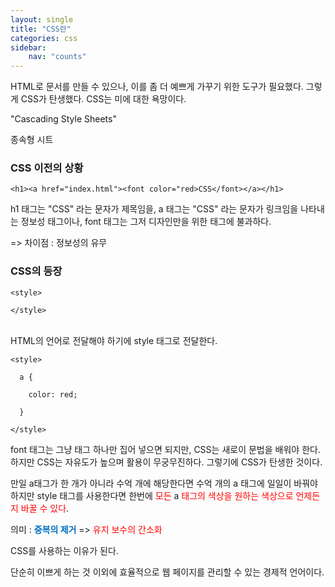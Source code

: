 ```yaml
---
layout: single
title: "CSS란"
categories: css
sidebar:
    nav: "counts"
---
```


HTML로 문서를 만들 수 있으나, 이를 좀 더 예쁘게 가꾸기 위한 도구가 필요했다.
그렇게 CSS가 탄생했다. CSS는 미에 대한 욕망이다.

"Cascading Style Sheets"

종속형 시트

### CSS 이전의 상황

```
<h1><a href="index.html"><font color="red>CSS</font></a></h1>
```

h1 태그는 "CSS" 라는 문자가 제목임을,
a 태그는 "CSS" 라는 문자가 링크임을 나타내는 정보성 태그이나,
font 태그는 그저 디자인만을 위한 태그에 불과하다.

=> 차이점 : 정보성의 유무



### CSS의 등장

```
<style>

</style>
```
\
HTML의 언어로 전달해야 하기에 style 태그로 전달한다.


```
<style>

  a {

    color: red;

  }

</style>
```


font 태그는 그냥 태그 하나만 집어 넣으면 되지만,  CSS는 새로이 문법을 배워야 한다.
하지만 CSS는 자유도가 높으며 활용이 무궁무진하다.
그렇기에 CSS가 탄생한 것이다.

만일 a태그가 한 개가 아니라 수억 개에 해당한다면 수억 개의 a 태그에 일일이 바꿔야 하지만
style 태그를 사용한다면 한번에 <span style="color:rgb(255, 0, 0)">모든</span> a <span style="color:rgb(255, 0, 0)">태그의 색상을 원하는 색상으로 언제든지 바꿀 수 있다</span>.

의미 : **<span style="font-weight:bold; color:rgb(0, 112, 192)">중복의 제거</span>**
=> <span style="color:rgb(255, 0, 0)">유지 보수의 간소화</span>

CSS를 사용하는 이유가 된다.

단순히 이쁘게 하는 것 이외에 효율적으로 웹 페이지를 관리할 수 있는 경제적 언어이다.

